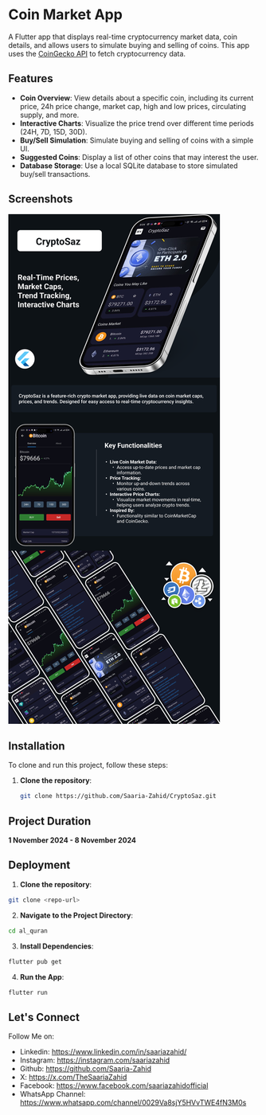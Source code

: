 
# Coin Market App

A Flutter app that displays real-time cryptocurrency market data, coin details, and allows users to simulate buying and selling of coins. This app uses the [CoinGecko API](https://www.coingecko.com/en/api) to fetch cryptocurrency data.

## Features

- **Coin Overview**: View details about a specific coin, including its current price, 24h price change, market cap, high and low prices, circulating supply, and more.
- **Interactive Charts**: Visualize the price trend over different time periods (24H, 7D, 15D, 30D).
- **Buy/Sell Simulation**: Simulate buying and selling of coins with a simple UI.
- **Suggested Coins**: Display a list of other coins that may interest the user.
- **Database Storage**: Use a local SQLite database to store simulated buy/sell transactions.

## Screenshots

![CryptoSaz Overview](full_scr.png)

## Installation

To clone and run this project, follow these steps:

1. **Clone the repository**:
   ```bash
   git clone https://github.com/Saaria-Zahid/CryptoSaz.git

## Project Duration
**1 November 2024 - 8 November 2024**
## Deployment

1. **Clone the repository**:

```bash
git clone <repo-url>
```
2. **Navigate to the Project Directory**:

```bash
cd al_quran
```
3. **Install Dependencies**:

```bash
flutter pub get
```
4. **Run the App**:

```bash
flutter run
```


## Let's Connect

Follow Me on:

- Linkedin: https://www.linkedin.com/in/saariazahid/
- Instagram: https://instagram.com/saariazahid
- Github: https://github.com/Saaria-Zahid
- X: https://x.com/TheSaariaZahid
- Facebook: https://www.facebook.com/saariazahidofficial
- WhatsApp Channel: https://www.whatsapp.com/channel/0029Va8sjY5HVvTWE4fN3M0s
